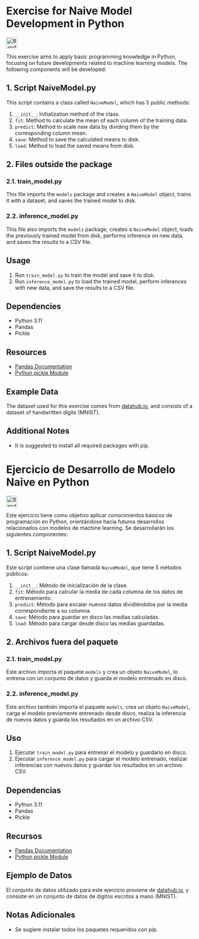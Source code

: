 # Exercise for Naive Model Development in Python

<a href="https://cdn.pixabay.com/photo/2013/07/13/12/03/flag-159070_1280.png" target="_blank" rel="noopener noreferrer">
  <img src="https://cdn.pixabay.com/photo/2013/07/13/12/03/flag-159070_1280.png" height="30" alt="Bandera">
</a>

This exercise aims to apply basic programming knowledge in Python, focusing on future developments related to machine learning models. The following components will be developed:

## 1. Script NaiveModel.py

This script contains a class called `NaiveModel`, which has 5 public methods:

1. `__init__`: Initialization method of the class.
2. `fit`: Method to calculate the mean of each column of the training data.
3. `predict`: Method to scale new data by dividing them by the corresponding column mean.
4. `save`: Method to save the calculated means to disk.
5. `load`: Method to load the saved means from disk.

## 2. Files outside the package

### 2.1. train_model.py

This file imports the `models` package and creates a `NaiveModel` object, trains it with a dataset, and saves the trained model to disk.

### 2.2. inference_model.py

This file also imports the `models` package, creates a `NaiveModel` object, loads the previously trained model from disk, performs inference on new data, and saves the results to a CSV file.

## Usage

1. Run `train_model.py` to train the model and save it to disk.
2. Run `inference_model.py` to load the trained model, perform inferences with new data, and save the results to a CSV file.

## Dependencies

* Python 3.11
* Pandas
* Pickle

## Resources

* [Pandas Documentation](https://pandas.pydata.org/docs/)
* [Python pickle Module](https://docs.python.org/3/library/pickle.html)

## Example Data

The dataset used for this exercise comes from [datahub.io](https://datahub.io/machine-learning/mnist_784#resource-mnist_784), and consists of a dataset of handwritten digits (MNIST).

## Additional Notes

* It is suggested to install all required packages with pip.



# Ejercicio de Desarrollo de Modelo Naive en Python

<a href="https://upload.wikimedia.org/wikipedia/commons/thumb/f/ff/Bandera_de_Espa%C3%B1a_%28sin_escudo%29.svg/2560px-Bandera_de_Espa%C3%B1a_%28sin_escudo%29.svg.png" target="_blank" rel="noopener noreferrer">
  <img src="https://upload.wikimedia.org/wikipedia/commons/thumb/f/ff/Bandera_de_Espa%C3%B1a_%28sin_escudo%29.svg/2560px-Bandera_de_Espa%C3%B1a_%28sin_escudo%29.svg.png" height="30" alt="Bandera de España">
</a>

Este ejercicio tiene como objetivo aplicar conocimientos básicos de programación en Python, orientándose hacia futuros desarrollos relacionados con modelos de machine learning. Se desarrollarán los siguientes componentes:

## 1. Script NaiveModel.py

Este script contiene una clase llamada `NaiveModel`, que tiene 5 métodos públicos:

1. `__init__`: Método de inicialización de la clase.
2. `fit`: Método para calcular la media de cada columna de los datos de entrenamiento.
3. `predict`: Método para escalar nuevos datos dividiéndolos por la media correspondiente a su columna.
4. `save`: Método para guardar en disco las medias calculadas.
5. `load`: Método para cargar desde disco las medias guardadas.

## 2. Archivos fuera del paquete

### 2.1. train_model.py

Este archivo importa el paquete `models` y crea un objeto `NaiveModel`, lo entrena con un conjunto de datos y guarda el modelo entrenado en disco.

### 2.2. inference_model.py

Este archivo también importa el paquete `models`, crea un objeto `NaiveModel`, carga el modelo previamente entrenado desde disco, realiza la inferencia de nuevos datos y guarda los resultados en un archivo CSV.

## Uso

1. Ejecutar `train_model.py` para entrenar el modelo y guardarlo en disco.
2. Ejecutar `inference_model.py` para cargar el modelo entrenado, realizar inferencias con nuevos datos y guardar los resultados en un archivo CSV.

## Dependencias

- Python 3.11
- Pandas
- Pickle

## Recursos

- [Pandas Documentation](https://pandas.pydata.org/docs/)
- [Python pickle Module](https://docs.python.org/3/library/pickle.html)

## Ejemplo de Datos

El conjunto de datos utilizado para este ejercicio proviene de [datahub.io](https://datahub.io/machine-learning/mnist_784#resource-mnist_784), y consiste en un conjunto de datos de dígitos escritos a mano (MNIST).

## Notas Adicionales

- Se sugiere instalar todos los paquetes requeridos con pip.
